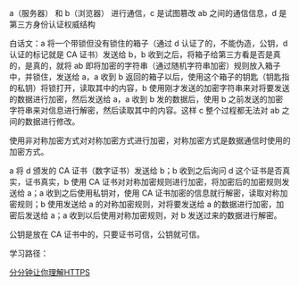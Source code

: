 a（服务器） 和 b（浏览器） 进行通信，c 是试图篡改 ab 之间的通信信息，d 是第三方身份认证权威结构

白话文：a 将一个带锁但没有锁住的箱子（通过 d 认证了的，不能伪造，公钥，d 认证的标记就是 CA 证书）发送给 b，b 收到之后，将箱子给第三方看是否是真的，是真的，就将 ab 即将加密的字符串（通过随机字符串加密）规则放入箱子中，并锁住，发送给 a，a 收到 b 返回的箱子以后，使用这个箱子的钥匙（钥匙指的私钥）将锁打开，读取其中的内容，b 使用刚才发送的加密字符串来对将要发送的数据进行加密，然后发送给 a，a 收到 b 发的数据后，使用 b 之前发送的加密字符串来对信息进行解密，然后读取其中的内容。这样 c 整个过程都无法对 ab 之间的数据进行修改。

使用非对称加密方式对对称加密方式进行加密，对称加密方式是数据通信时使用的加密方式。

a 将 d 颁发的 CA 证书（数字证书）发送给 b；b 收到之后询问 d 这个证书是否真实，证书真实，b 使用 CA 证书对对称加密规则进行加密，将加密后的加密规则发送给 a；a 收到之后使用私钥对，使用 CA 证书加密的信息就行解密，读取对称加密规则；b 使用发送给 a 的对称加密规则，对将要发送给 a 的数据进行加密，加密后发送给 a；a 收到以后使用对称加密规则，对 b 发送过来的数据进行解密。

公钥是放在 CA 证书中的，只要证书可信，公钥就可信。

学习路径：

[分分钟让你理解HTTPS](https://juejin.im/post/5ad6ad575188255c272273c4)